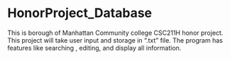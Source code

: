 # HonorProject_Database
This is borough of Manhattan Community college CSC211H honor project.
This project will take user input and storage in “.txt” file. The program  has features like searching , editing, and display all information.
